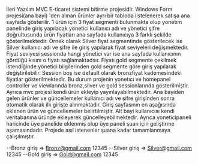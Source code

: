 İleri Yazılım MVC E-ticaret sistemi bitirme projesidir.
Windows Form projesi(ana bayi) 'den alınan ürünler ayrı bir tabloda listelenerek satışa ana sayfada gösterilir. 1 ürün için 3 fiyat segmenti bulunmakta olup yonetım panelinde giriş yapılacak yönetici kullanıcı adı ve yönetici şifre doğrultusunda ürün fiyatları ana sayfada kullanıcıya 3 farklı şekilde gösterilmektedir. Örnek olarak Silver fiyat segmentinde gösterilecek ise Silver kullanıcı adı ve şifre ile giriş yapılarak fiyat seviyeleri değişmektedir. Fiyat seviyesi sessionda hangi yönetici var ise ana sayfada kullanıcının gördüğü kısım o fiyatı sağlamaktadsır. Fiyatı gold segmente çekilmek istendiğinde yönetici bilgilerinden gold segmente göre giriş yapılarak değiştirilebilir. Session boş ise default olarak bronzfiyat kademesindeki fiyatlar gösterilmektedir. Bu durum projenin yonetıcı ve homepanel controller ve viewlarında  bronz,silver ve gold sessionlarında gösterilmiştir. Ayrıca mvc projesi kendi ürün ekleyip yayınlayabilmektedir. Ana bayiden gelen ürünler ve güncellemeler kullanıcı adı ve şifre girişinden sonra otomatik olarak ilk girişte alınmaktadır. Giriş sayfasının en aşağısında eklenen ürün ve güncellemeler belirtilmiştir. Alt bayi kullanıcısı kendi veritabanına üründe ekleyerek güncelleyebilmektedir. Ayrıca yoneticipaneli haricinde üye panelide eklenmiş olup üye paneli şuan için geliştirme aşamasındadır. Projede asıl istenenler şuana kadar tamamlanmaya çalışılmıştır.

--Bronz giriş => Bronz@gmail.com 12345
--Silver giriş => Silver@gmail.com 12345
--Gold giriş => Gold@gmail.com 12345

